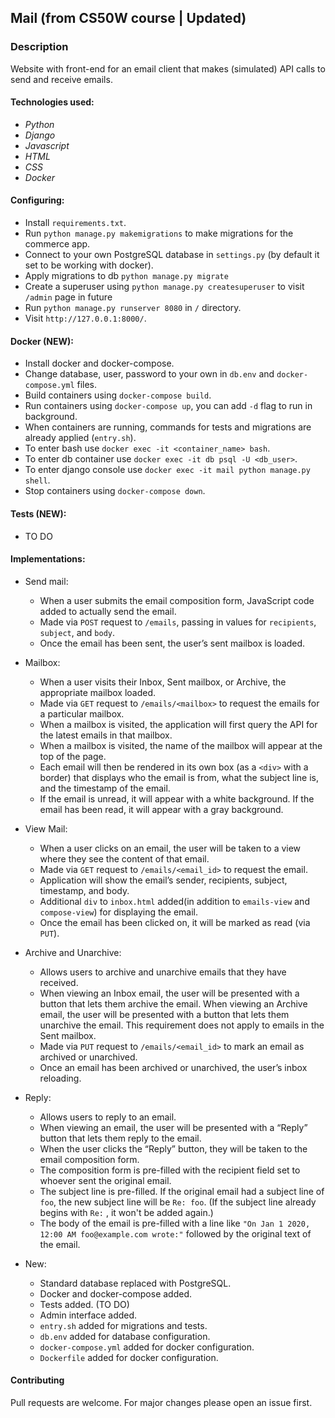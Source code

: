 ## Mail (from CS50W course | Updated)

### Description
Website with front-end for an email client that makes (simulated) API calls to send and receive emails.

#### Technologies used:
- *Python*
- *Django*
- *Javascript*
- *HTML*
- *CSS*
- *Docker*

#### Configuring:
- Install ```requirements.txt```.
- Run ```python manage.py makemigrations``` to make migrations for the commerce app.
- Connect to your own PostgreSQL database in ```settings.py``` (by default it set to be working with docker).
- Apply migrations to db ```python manage.py migrate```
- Create a superuser using ```python manage.py createsuperuser``` to visit ```/admin``` page in future
- Run ```python manage.py runserver 8080``` in ```/``` directory.
- Visit ```http://127.0.0.1:8000/```.

#### Docker (NEW):
- Install docker and docker-compose.
- Change database, user, password to your own in ```db.env``` and ```docker-compose.yml``` files.
- Build containers using ```docker-compose build```.
- Run containers using ```docker-compose up```, you can add ```-d``` flag to run in background.
- When containers are running, commands for tests and migrations are already applied (```entry.sh```).
- To enter bash use ```docker exec -it <container_name> bash```.
- To enter db container use ```docker exec -it db psql -U <db_user>```.
- To enter django console use ```docker exec -it mail python manage.py shell```.
- Stop containers using ```docker-compose down```.

#### Tests (NEW):
- TO DO

#### Implementations:
- Send mail:
	- When a user submits the email composition form, JavaScript code added to actually send the email.
	- Made via ```POST``` request to ```/emails```, passing in values for ```recipients```, ```subject```, and ```body```.
	- Once the email has been sent, the user’s sent mailbox is loaded.
	
- Mailbox:
	- When a user visits their Inbox, Sent mailbox, or Archive, the appropriate mailbox loaded.
	- Made via ```GET``` request to ```/emails/<mailbox>``` to request the emails for a particular mailbox.
	- When a mailbox is visited, the application will first query the API for the latest emails in that mailbox.
	- When a mailbox is visited, the name of the mailbox will appear at the top of the page.
	- Each email will then be rendered in its own box (as a ```<div>``` with a border) that displays who the email is from, what the subject line is, and the timestamp of the email.
	- If the email is unread, it will appear with a white background. If the email has been read, it will appear with a gray background.
	
- View Mail:
	- When a user clicks on an email, the user will be taken to a view where they see the content of that email.
	- Made via ```GET``` request to ```/emails/<email_id>``` to request the email.
	- Application will show the email’s sender, recipients, subject, timestamp, and body.
	- Additional ```div``` to ```inbox.html``` added(in addition to ```emails-view``` and ```compose-view```) for displaying the email.
	- Once the email has been clicked on, it will be marked as read (via ```PUT```).
	
- Archive and Unarchive:
	- Allows users to archive and unarchive emails that they have received.
	- When viewing an Inbox email, the user will be presented with a button that lets them archive the email. When viewing an Archive email, the user will be presented with a button that lets them unarchive the email. This requirement does not apply to emails in the Sent mailbox.
	- Made via ```PUT``` request to ```/emails/<email_id>``` to mark an email as archived or unarchived.
	- Once an email has been archived or unarchived, the user’s inbox reloading.
	
- Reply:
	- Allows users to reply to an email.
	- When viewing an email, the user will be presented with a “Reply” button that lets them reply to the email.
	- When the user clicks the “Reply” button, they will be taken to the email composition form.
	- The composition form is pre-filled with the recipient field set to whoever sent the original email.
	- The subject line is pre-filled. If the original email had a subject line of ```foo```, the new subject line will be ```Re: foo```. (If the subject line already begins with ```Re:``` , it won't be added again.)
	- The body of the email is pre-filled with a line like ```"On Jan 1 2020, 12:00 AM foo@example.com wrote:"``` followed by the original text of the email.

- New:
  	- Standard database replaced with PostgreSQL.
    - Docker and docker-compose added.
    - Tests added. (TO DO)
    - Admin interface added.
    - ```entry.sh``` added for migrations and tests.
    - ```db.env``` added for database configuration.
    - ```docker-compose.yml``` added for docker configuration.
    - ```Dockerfile``` added for docker configuration.

#### Contributing
Pull requests are welcome. For major changes please open an issue first.